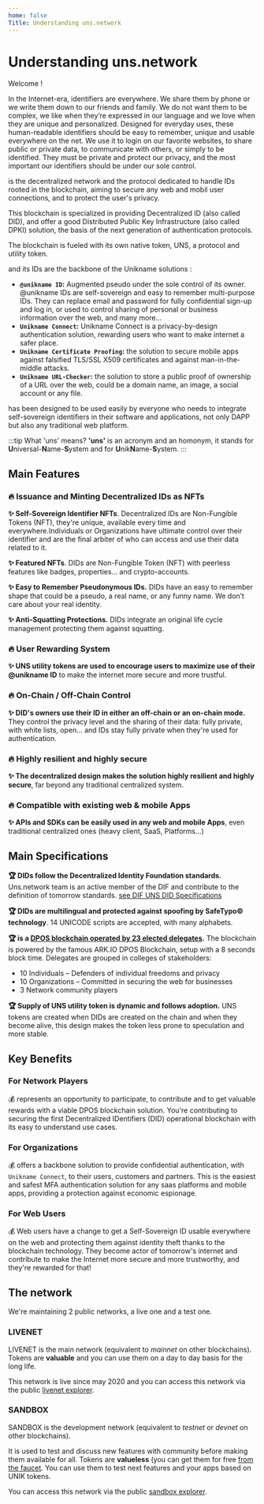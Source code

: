 ```yaml
---
home: false
Title: Understanding uns.network
---
```


# Understanding uns.network

Welcome <un id="@Bob"/> !

In the Internet-era, identifiers are everywhere. We share them by phone or we write them down to our friends and family. We do not want them to be complex, we like when they’re expressed in our language and we love when they are unique and personalized. Designed for everyday uses, these human-readable identifiers should be easy to remember, unique and usable everywhere on the net. We use it to login on our favorite websites, to share public or private data, to communicate with others, or simply to be identified. They must be private and protect our privacy, and the most important our identifiers should be under our sole control.

<brand name="uns"/> is the decentralized network and the protocol dedicated to handle IDs rooted in the blockchain, aiming to secure any web and mobil user connections, and to protect the user's privacy. 

This blockchain is specialized in providing Decentralized ID (also called DID), and offer a good Distributed Public Key Infrastructure (also called DPKI) solution, the basis of the next generation of authentication protocols.

The blockchain is fueled with its own native token, UNS, a protocol and utility token.

<brand name="uns"/> and its IDs are the backbone of the Unikname solutions : 
- **`@unikname ID`:** Augmented pseudo under the sole control of its owner. @unikname IDs are self-sovereign and easy to remember multi-purpose IDs. They can replace email and password for fully confidential sign-up and log in, or used to control sharing of personal or business information over the web, and many more...
- **`Unikname Connect`:** Unikname Connect is a privacy-by-design authentication solution, rewarding users who want to make internet a safer place.
- **`Unikname Certificate Proofing`:** the solution to secure mobile apps against falsified TLS/SSL X509 certificates and against man-in-the-middle attacks.
- **`Unikname URL-Checker`:** the solution to store a public proof of ownership of a URL over the web, could be a domain name, an image, a social account or any file.

<brand name="uns"/> has been designed to be used easily by everyone who needs to integrate self-sovereign identifiers in their software and applications, not only DAPP but also any traditional web platform. 

:::tip What 'uns' means?
**'uns'** is an acronym and an homonym, it stands for **U**niversal-**N**ame-**S**ystem and for **U**nik**N**ame-**S**ystem.
:::

## Main Features

### :fire: Issuance and Minting Decentralized IDs as NFTs

**:sparkles: Self-Sovereign Identifier NFTs**. <brand name="uns"/> Decentralized IDs are Non-Fungible Tokens (NFT), they're unique, available every time and everywhere.Individuals or Organizations have ultimate control over their identifier and are the final arbiter of who can access and use their data related to it. 

**:sparkles: Featured NFTs**. <brand name="uns"/> DIDs are Non-Fungible Token (NFT) with peerless features like badges, properties... and crypto-accounts.

**:sparkles: Easy to Remember Pseudonymous IDs.** <brand name="uns"/> DIDs have an easy to remember shape that could be a pseudo, a real name, or any funny name. We don’t care about your real identity. 

**:sparkles: Anti-Squatting Protections.** <brand name="uns"/> DIDs integrate an original life cycle management protecting them against squatting.

### :fire: User Rewarding System

**:sparkles: <brand name="uns"/> UNS utility tokens are used to encourage users to maximize use of their @unikname ID** to make the internet more secure and more trustful.

### :fire: On-Chain / Off-Chain Control

**:sparkles: <brand name="uns"/> DID's owners use their ID in either an off-chain or an on-chain mode.** They control the privacy level and the sharing of their data: fully private, with white lists, open... and IDs stay fully private when they're used for authentication.

### :fire: Highly resilient and highly secure

**:sparkles: The decentralized design makes the solution highly resilient and highly secure**, far beyond any traditional centralized system. 

### :fire: Compatible with existing web & mobile Apps

**:sparkles: <brand name="uns"/> APIs and SDKs can be easily used in any web and mobile Apps**, even traditional centralized ones (heavy client, SaaS, Platforms...)

## Main Specifications

**:trophy: <brand name="uns"/> DIDs follow the Decentralized Identity Foundation standards.** Uns.network team is an active member of the DIF and contribute to the definition of tomorrow standards.
[see DIF UNS DID Specifications](https://github.com/unik-name/did-method-spec/blob/main/did-uns/UNS-DID-Specification.md)

**:trophy: <brand name="uns"/> DIDs are multilingual and protected against spoofing by SafeTypo© technology**. 14 UNICODE scripts are accepted, with many alphabets.

**:trophy: <brand name="uns"/> is a [DPOS blockchain operated by 23 elected delegates](/key-concept/network-governance).** The blockchain is powered by the famous ARK.IO DPOS Blockchain, setup with a 8 seconds block time. Delegates are grouped in colleges of stakeholders:

* 10 Individuals – Defenders of individual freedoms and privacy
* 10 Organizations – Committed in securing the web for businesses
* 3 Network community players

**:trophy: <brand name="uns"/> Supply of UNS utility token is dynamic and follows adoption.** UNS tokens are created when DIDs are created on the chain and when they become alive, this design makes the token less prone to speculation and more stable.

## Key Benefits

### For Network Players

:moneybag: <brand name="uns"/> represents an opportunity to participate, to contribute and to get valuable rewards with a viable DPOS blockchain solution. You're contributing to securing the first Decentralized IDentifiers (DID) operational blockchain with its easy to understand use cases.

### For Organizations

:moneybag: <brand name="uns"/> offers a backbone solution to provide confidential authentication, with `Unikname Connect`, to their users, customers and partners. This is the easiest and safest MFA authentication solution for any saas platforms and mobile apps, providing a protection against economic espionage.

### For Web Users

:moneybag: Web users have a change to get a Self-Sovereign ID usable everywhere on the web and protecting them  against identity theft thanks to the blockchain technology. They become actor of tomorrow's internet and contribute to make the Internet more secure and more trustworthy, and they're rewarded for that!

## The network

We're maintaining 2 public networks, a live one and a test one.

### LIVENET

LIVENET is the main network (equivalent to _mainnet_ on other blockchains).
Tokens are **valuable** and you can use them on a day to day basis for the long life.

This network is live since may 2020 and you can access this network via the public [livenet explorer](https://explorer.uns.network/).

### SANDBOX

SANDBOX is the development network (equivalent to _testnet_ or _devnet_ on other blockchains).

It is used to test and discuss new features with community before making them available for all.
Tokens are **valueless** (you can get them for free [from the faucet](/interacting-with-uns.html#sandbox-faucet).
You can use them to test next features and your apps based on UNIK tokens. 

You can access this network via the public [sandbox explorer](https://sandbox.explorer.uns.network/).
